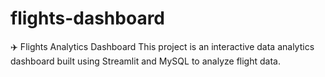 # flights-dashboard
✈️ Flights Analytics Dashboard  This project is an interactive data analytics dashboard built using Streamlit and MySQL to analyze flight data. 
